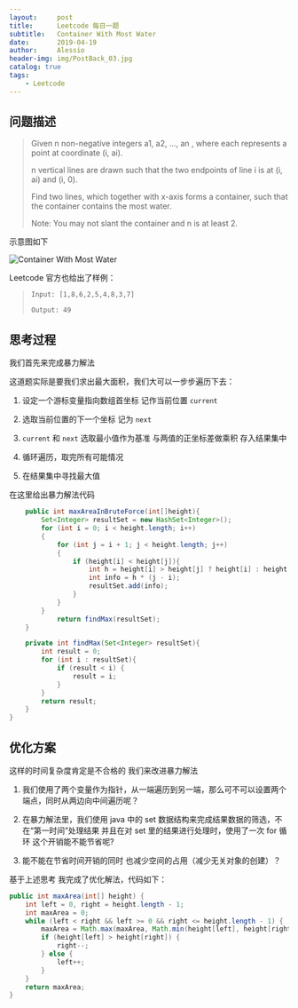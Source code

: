 ```yaml
---
layout:     post
title:      Leetcode 每日一题
subtitle:   Container With Most Water
date:       2019-04-19
author:     Alessio
header-img: img/PostBack_03.jpg
catalog: true
tags:
    - Leetcode
---
```

## 问题描述
>
> Given n non-negative integers a1, a2, ..., an , where each represents a point at coordinate (i, ai). 
>
> n vertical lines are drawn such that the two endpoints of line i is at (i, ai) and (i, 0). 
>
>Find two lines, which together with x-axis forms a container, such that the container contains the most water.
>
> Note: You may not slant the container and n is at least 2.

示意图如下

![Container With Most Water](https://s3-lc-upload.s3.amazonaws.com/uploads/2018/07/17/question_11.jpg)

Leetcode 官方也给出了样例：

> `Input: [1,8,6,2,5,4,8,3,7]`
>
> `Output: 49`

## 思考过程

我们首先来完成暴力解法

这道题实际是要我们求出最大面积，我们大可以一步步遍历下去：

1. 设定一个游标变量指向数组首坐标 记作当前位置 `current`

2. 选取当前位置的下一个坐标 记为 `next`

3. `current` 和 `next` 选取最小值作为基准 与两值的正坐标差做乘积  存入结果集中

4. 循环遍历，取完所有可能情况

5. 在结果集中寻找最大值

在这里给出暴力解法代码
```java
	public int maxAreaInBruteForce(int[]height){
		Set<Integer> resultSet = new HashSet<Integer>();
		for (int i = 0; i < height.length; i++)
		{
			for (int j = i + 1; j < height.length; j++)
			{
				if (height[i] < height[j]){
					int h = height[i] > height[j] ? height[i] : height[j];
					int info = h * (j - i);
					resultSet.add(info);
				}
			}
		}
			return findMax(resultSet);
	}

	private int findMax(Set<Integer> resultSet){
		int result = 0;
		for (int i : resultSet){
			if (result < i) {
				result = i;
			}
		}
		return result;
	}
}
```
## 优化方案
这样的时间复杂度肯定是不合格的  我们来改进暴力解法

1. 我们使用了两个变量作为指针，从一端遍历到另一端，那么可不可以设置两个端点，同时从两边向中间遍历呢？

2. 在暴力解法里，我们使用 java 中的 set 数据结构来完成结果数据的筛选，不在“第一时间”处理结果  并且在对 set 里的结果进行处理时，使用了一次 for 循环  这个开销能不能节省呢?

3. 能不能在节省时间开销的同时  也减少空间的占用（减少无关对象的创建）？


基于上述思考
我完成了优化解法，代码如下：
```java
public int maxArea(int[] height) {
    int left = 0, right = height.length - 1;
    int maxArea = 0;
    while (left < right && left >= 0 && right <= height.length - 1) {
        maxArea = Math.max(maxArea, Math.min(height[left], height[right]) * (right - left));
        if (height[left] > height[right]) {
            right--;
        } else {
            left++;
        }
    }
    return maxArea;
}
```